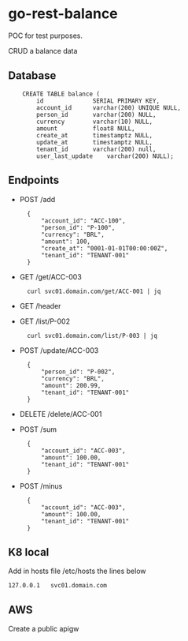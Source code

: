 # go-rest-balance

POC for test purposes.

CRUD a balance data

## Database

        CREATE TABLE balance (
            id              SERIAL PRIMARY KEY,
            account_id      varchar(200) UNIQUE NULL,
            person_id       varchar(200) NULL,
            currency        varchar(10) NULL,   
            amount          float8 NULL,
            create_at       timestamptz NULL,
            update_at       timestamptz NULL,
            tenant_id       varchar(200) null,
            user_last_update	varchar(200) NULL);

## Endpoints

+ POST /add

        {
            "account_id": "ACC-100",
            "person_id": "P-100",
            "currency": "BRL",
            "amount": 100,
            "create_at": "0001-01-01T00:00:00Z",
            "tenant_id": "TENANT-001"
        }


+ GET /get/ACC-003

        curl svc01.domain.com/get/ACC-001 | jq

+ GET /header

+ GET /list/P-002

        curl svc01.domain.com/list/P-003 | jq

+ POST /update/ACC-003

        {
            "person_id": "P-002",
            "currency": "BRL",
            "amount": 200.99,
            "tenant_id": "TENANT-001"
        }

+ DELETE /delete/ACC-001

+ POST /sum

        {
            "account_id": "ACC-003",
            "amount": 100.00,
            "tenant_id": "TENANT-001"
        }

+ POST /minus

        {
            "account_id": "ACC-003",
            "amount": 100.00,
            "tenant_id": "TENANT-001"
        }

## K8 local

Add in hosts file /etc/hosts the lines below

    127.0.0.1   svc01.domain.com

## AWS

Create a public apigw
